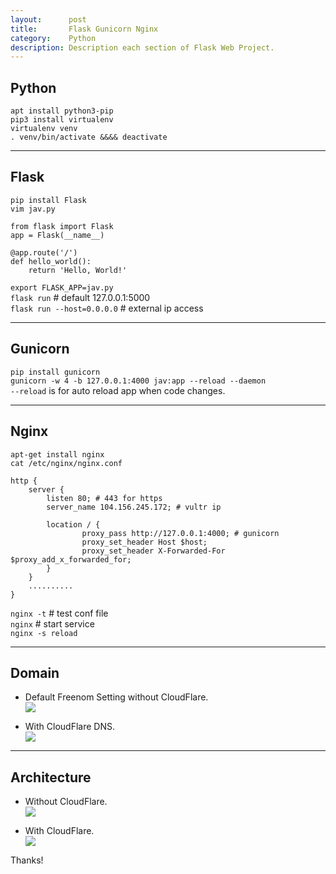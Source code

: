 ```yaml
---
layout:      post
title:       Flask Gunicorn Nginx
category:    Python
description: Description each section of Flask Web Project.
---
```


## Python ##
`apt install python3-pip`  
`pip3 install virtualenv`  
`virtualenv venv`  
`. venv/bin/activate &&&& deactivate`  

----------

## Flask ##
`pip install Flask`  
`vim jav.py`  
```
from flask import Flask
app = Flask(__name__)

@app.route('/')
def hello_world():
    return 'Hello, World!'
```
`export FLASK_APP=jav.py`  
`flask run` # default 127.0.0.1:5000  
`flask run --host=0.0.0.0` # external ip access  

----------

## Gunicorn ##
`pip install gunicorn`  
`gunicorn -w 4 -b 127.0.0.1:4000 jav:app --reload --daemon`  
`--reload` is for auto reload app when code changes.

----------

## Nginx ##
`apt-get install nginx`  
`cat /etc/nginx/nginx.conf`  
```
http {
    server {
        listen 80; # 443 for https
        server_name 104.156.245.172; # vultr ip

        location / {
                proxy_pass http://127.0.0.1:4000; # gunicorn 
                proxy_set_header Host $host;
                proxy_set_header X-Forwarded-For $proxy_add_x_forwarded_for;
        }
    }
    ..........
}
```
`nginx -t` # test conf file  
`nginx` # start service  
`nginx -s reload`  

----------

## Domain ##
- Default Freenom Setting without CloudFlare.  
[![]({{site.baseurl}}/assets/img/freenom-A-record.png)]({{site.baseurl}}/assets/img/freenom-A-record.png)  

- With CloudFlare DNS.  
[![]({{site.baseurl}}/assets/img/cloudflare-A-record.png)]({{site.baseurl}}/assets/img/cloudflare-A-record.png)  

----------

## Architecture ##
- Without CloudFlare.  
[![]({{site.baseurl}}/assets/img/webstack-no-cloudflare.png)]({{site.baseurl}}/assets/img/webstack-no-cloudflare.png)

- With CloudFlare.  
[![]({{site.baseurl}}/assets/img/webstack.png)]({{site.baseurl}}/assets/img/webstack.png)  

Thanks!  
